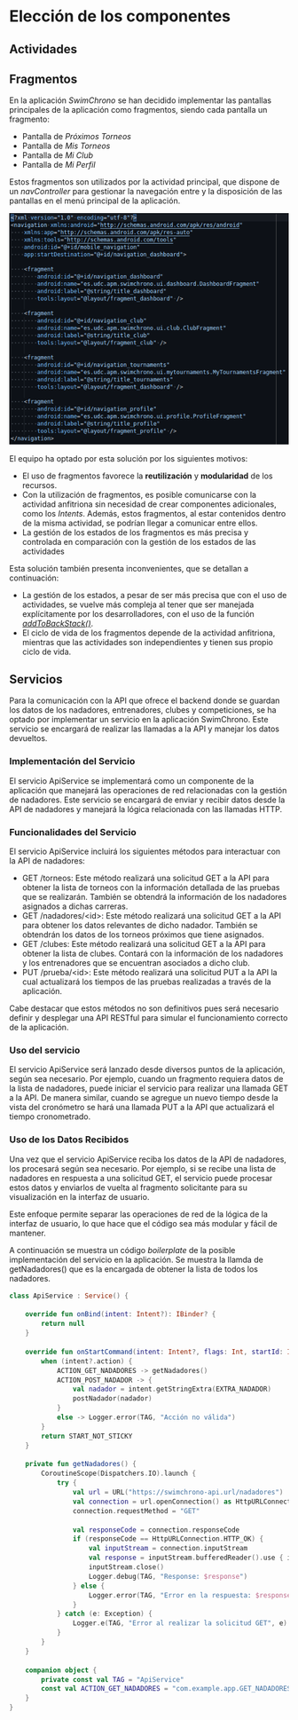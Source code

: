 # Elección de los componentes

## Actividades

<!--  Actividad principal -->
<!-- Cada unha das opcións de perfil -->
<!-- Cronómetro -->

## Fragmentos

En la aplicación _SwimChrono_ se han decidido implementar las pantallas
principales de la aplicación como fragmentos, siendo cada pantalla un fragmento:

- Pantalla de _Próximos Torneos_
- Pantalla de _Mis Torneos_
- Pantalla de _Mi Club_
- Pantalla de _Mi Perfil_

Estos fragmentos son utilizados por la actividad principal, que dispone de un
_navController_ para gestionar la navegación entre y la disposición de las
pantallas en el menú principal de la aplicación.

![Fragmentos usados en la configuración de la navegación](../images/components/fragments.png)

El equipo ha optado por esta solución por los siguientes motivos:

- El uso de fragmentos favorece la **reutilización** y **modularidad** de los
recursos.
- Con la utilización de fragmentos, es posible comunicarse con la actividad
anfitriona sin necesidad de crear componentes adicionales, como los _Intents_.
Además, estos fragmentos, al estar contenidos dentro de la misma actividad, se
podrían llegar a comunicar entre ellos.
- La gestión de los estados de los fragmentos es más precisa y controlada en
comparación con la gestión de los estados de las actividades

Esta solución también presenta inconvenientes, que se detallan a continuación:

- La gestión de los estados, a pesar de ser más precisa que con el uso de
actividades, se vuelve más compleja al tener que ser manejada explícitamente
por los desarrolladores, con el uso de la función [_addToBackStack()_][backstack].
- El ciclo de vida de los fragmentos depende de la actividad anfitriona, mientras
que las actividades son independientes y tienen sus propio ciclo de vida.

## Servicios

<!-- Acceso a API como servicio-->
Para la comunicación con la API que ofrece el backend donde se guardan los datos de los nadadores, entrenadores, clubes y competiciones, se ha optado por implementar un servicio en la aplicación SwimChrono. Este servicio se encargará de realizar las llamadas a la API y manejar los datos devueltos.

### Implementación del Servicio

El servicio ApiService se implementará como un componente de la aplicación que manejará las operaciones de red relacionadas con la gestión de nadadores. Este servicio se encargará de enviar y recibir datos desde la API de nadadores y manejará la lógica relacionada con las llamadas HTTP.

### Funcionalidades del Servicio

El servicio ApiService incluirá los siguientes métodos para interactuar con la API de nadadores:

- GET /torneos: Este método realizará una solicitud GET a la API para obtener la lista de torneos con la información detallada de las pruebas que se realizarán. También se obtendrá la información de los nadadores asignados a dichas carreras.
- GET /nadadores/\<id>: Este método realizará una solicitud GET a la API para obtener los datos relevantes de dicho nadador. También se obtendrán los datos de los torneos próximos que tiene asignados.
- GET /clubes: Este método realizará una solicitud GET a la API para obtener la lista de clubes. Contará con la información de los nadadores y los entrenadores que se encuentran asociados a dicho club.
- PUT /prueba/\<id>: Este método realizará una solicitud PUT a la API la cual actualizará los tiempos de las pruebas realizadas a través de la aplicación.

Cabe destacar que estos métodos no son definitivos pues será necesario definir y desplegar una API RESTful para simular el funcionamiento correcto de la aplicación.

### Uso del servicio

El servicio ApiService será lanzado desde diversos puntos de la aplicación, según sea necesario. Por ejemplo, cuando un fragmento requiera datos de la lista de nadadores, puede iniciar el servicio para realizar una llamada GET a la API. De manera similar, cuando se agregue un nuevo tiempo desde la vista del cronómetro se hará una llamada PUT a la API que actualizará el tiempo cronometrado.

### Uso de los Datos Recibidos

Una vez que el servicio ApiService reciba los datos de la API de nadadores, los procesará según sea necesario. Por ejemplo, si se recibe una lista de nadadores en respuesta a una solicitud GET, el servicio puede procesar estos datos y enviarlos de vuelta al fragmento solicitante para su visualización en la interfaz de usuario.

Este enfoque permite separar las operaciones de red de la lógica de la interfaz de usuario, lo que hace que el código sea más modular y fácil de mantener.

A continuación se muestra un código _boilerplate_ de la posible implementación del servicio en la aplicación. Se muestra la llamda de getNadadores() que es la encargada de obtener la lista de todos los nadadores.

```kotlin
class ApiService : Service() {

    override fun onBind(intent: Intent?): IBinder? {
        return null
    }

    override fun onStartCommand(intent: Intent?, flags: Int, startId: Int): Int {
        when (intent?.action) {
            ACTION_GET_NADADORES -> getNadadores()
            ACTION_POST_NADADOR -> {
                val nadador = intent.getStringExtra(EXTRA_NADADOR)
                postNadador(nadador)
            }
            else -> Logger.error(TAG, "Acción no válida")
        }
        return START_NOT_STICKY
    }

    private fun getNadadores() {
        CoroutineScope(Dispatchers.IO).launch {
            try {
                val url = URL("https://swimchrono-api.url/nadadores")
                val connection = url.openConnection() as HttpURLConnection
                connection.requestMethod = "GET"

                val responseCode = connection.responseCode
                if (responseCode == HttpURLConnection.HTTP_OK) {
                    val inputStream = connection.inputStream
                    val response = inputStream.bufferedReader().use { it.readText() }
                    inputStream.close()
                    Logger.debug(TAG, "Response: $response")
                } else {
                    Logger.error(TAG, "Error en la respuesta: $responseCode")
                }
            } catch (e: Exception) {
                Logger.e(TAG, "Error al realizar la solicitud GET", e)
            }
        }
    }

    companion object {
        private const val TAG = "ApiService"
        const val ACTION_GET_NADADORES = "com.example.app.GET_NADADORES"
    }
}

```
<!-- Variables -->
[backstack]: https://developer.android.com/reference/androidx/fragment/app/FragmentTransaction#addToBackStack(java.lang.String)
